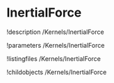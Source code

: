<!-- MOOSE Documentation Stub: Remove this when content is added. -->

# InertialForce
!description /Kernels/InertialForce

!parameters /Kernels/InertialForce

!listingfiles /Kernels/InertialForce

!childobjects /Kernels/InertialForce
